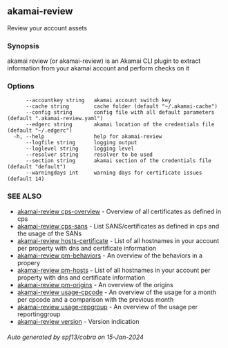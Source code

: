 ## akamai-review

Review your account assets

### Synopsis

akamai review (or akamai-review) is an Akamai CLI plugin to extract information from
your akamai account and perform checks on it

### Options

```
      --accountkey string   akamai account switch key
      --cache string        cache folder (default "~/.akamai-cache")
      --config string       config file with all default parameters (default ".akamai-review.yaml")
      --edgerc string       akamai location of the credentials file (default "~/.edgerc")
  -h, --help                help for akamai-review
      --logfile string      logging output
      --loglevel string     logging level
      --resolver string     resolver to be used
      --section string      akamai section of the credentials file (default "default")
      --warningdays int     warning days for certificate issues (default 14)
```

### SEE ALSO

* [akamai-review cps-overview](akamai-review_cps-overview.md)	 - Overview of all certificates as defined in cps
* [akamai-review cps-sans](akamai-review_cps-sans.md)	 - List SANS/certificates as defined in cps and the usage of the SANs
* [akamai-review hosts-certificate](akamai-review_hosts-certificate.md)	 - List of all hostnames in your account per property with dns and certificate information
* [akamai-review pm-behaviors](akamai-review_pm-behaviors.md)	 - An overview of the behaviors in a propery
* [akamai-review pm-hosts](akamai-review_pm-hosts.md)	 - List of all hostnames in your account per property with dns and certificate information
* [akamai-review pm-origins](akamai-review_pm-origins.md)	 - An overview of the origins
* [akamai-review usage-cpcode](akamai-review_usage-cpcode.md)	 - An overview of the usage for a month per cpcode and a comparison with the previous month
* [akamai-review usage-repgroup](akamai-review_usage-repgroup.md)	 - An overview of the usage per reportinggroup
* [akamai-review version](akamai-review_version.md)	 - Version indication

###### Auto generated by spf13/cobra on 15-Jan-2024
